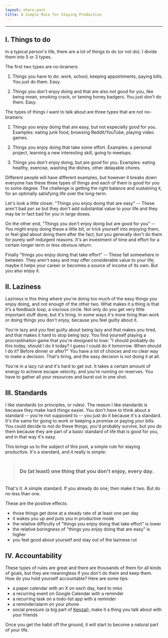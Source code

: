 ```yaml
---
layout: share-post
title: A Simple Rule for Staying Productive
---
```


---

## I. Things to do

In a typical person's life, there are a lot of things to do (or not do). I divide them into 5 or 3 types.

The first two types are no-brainers:

1. Things you have to do: work, school, keeping appointments, paying bills. You just do them. Easy.

2. Things you don't enjoy doing and that are also not good for you, like being mean, smoking crack, or taming honey badgers. You just don't do them. Easy.

The types of things I want to talk about are three types that are not no-brainers:

1. Things you enjoy doing that are easy, but not especially good for you. Examples: eating junk food, browsing Reddit/YouTube, playing video games.

2. Things you enjoy doing that take some effort. Examples: a personal project, learning a new interesting skill, going to meetups.

3. Things you don't enjoy doing, but are good for you. Examples: eating healthy, exercise, washing the dishes, other delayable chores.

Different people will have different examples, but however it breaks down everyone has these three types of things and each of them is good for you to some degree. The challenge is getting the right balance and sustaining it, for an optimally satisfying life over the long-term.

Let's look a little closer. "Things you enjoy doing that are easy" -- These aren't bad *per se* but they don't add substantial value to your life and they may be in fact bad for you in large doses.

On the other end, "Things you don't enjoy doing but are good for you" -- You might enjoy doing these a little bit, or trick yourself into enjoying them, or feel glad about doing them after the fact, but you generally don't do them for purely self-indulgent reasons. It's an investment of time and effort for a certain longer term or less obvious return.

Finally "things you enjoy doing that take effort" -- These fall somewhere in between. They aren't easy and may offer considerable value to your life; maybe it helps your career or becomes a source of income of its own. But you also enjoy it.


## II. Laziness

Laziness is this thing where you're doing too much of the easy things you enjoy doing, and not enough of the other two. What makes it a thing is that it's a feedback loop, a viscious circle. Not only do you get very little important stuff done, but it's tiring. In some ways it's more tiring than work or doing things you don't enjoy, because you feel guilty about it.

You're lazy and you feel guilty about being lazy and that makes you tired, and that makes it hard to stop being lazy. You find yourself playing a procrastination game that you're designed to lose: "I should probably do this today, should I do it today? I guess I could do it tomorrow. When should I do it? Before dinner or after?" You have a lot of choices and no clear way to make a decision. That's tiring, and the easy decision is not doing it at all.

You're in a lazy rut and it's hard to get out. It takes a certain amount of energy to achieve escape velocity, and you're running on reserves. You have to gather all your resources and burst out in one shot.


## III. Standards

I like standards (or principles, or rules). The reason I like standards is because they make hard things easier. You don't have to think about a standard -- you're not supposed to -- you just do it because it's a standard. It's the same for going to work or keeping a promise or paying your bills. You could decide to not do these things, you'd probably survive, but you do them because they are part of a basic standard of life that is good for you, and in that way it's easy.

This brings us to the subject of this post, a simple rule for staying productive. It's a standard, and it really is simple:

<h3><blockquote>
<br/>Do (at least) one thing that you don't enjoy, every day.
<br/>
<br/>
</blockquote></h3>

That's it. A simple standard. If you already do one, then make it two. But do no less than one.

These are the positive effects:

* those things get done at a steady rate of at least one per day
* it wakes you up and puts you in productive mode
* the relative difficulty of "things you enjoy doing that take effort" is lower
* the relative boringness of "things you enjoy doing that are easy" is higher
* you feel good about yourself and stay out of the laziness rut


## IV. Accountability

These types of rules are great and there are thousands of them for all kinds of goals, but they are meaningless if you don't do them and keep them. How do you hold yourself accountable? Here are some tips:

* a paper calendar with an X on each day, hard to miss
* a recurring event on Google Calendar with a reminder
* a recurring task on a todo-list app with a reminder
* a reminder/alarm on your phone
* social pressure (a big part of <a href="https://kenzai.me" target="_blank">Kenzai</a>), make it a thing you talk about with your friends

Once you get the habit off the ground, it will start to become a natural part of your life.
